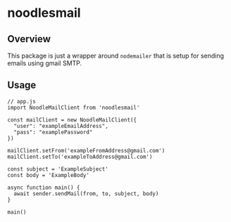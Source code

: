 # noodlesmail

## Overview

This package is just a wrapper around `nodemailer` that is setup for sending emails using gmail SMTP.

## Usage

```
// app.js
import NoodleMailClient from 'noodlesmail'

const mailClient = new NoodleMailClient({
  "user": "exampleEmailAddress",
  "pass": "examplePassword"
})

mailClient.setFrom('exampleFromAddress@gmail.com')
mailClient.setTo('exampleToAddress@gmail.com')

const subject = 'ExampleSubject'
const body = 'ExampleBody'

async function main() {
  await sender.sendMail(from, to, subject, body)
}

main()
```
